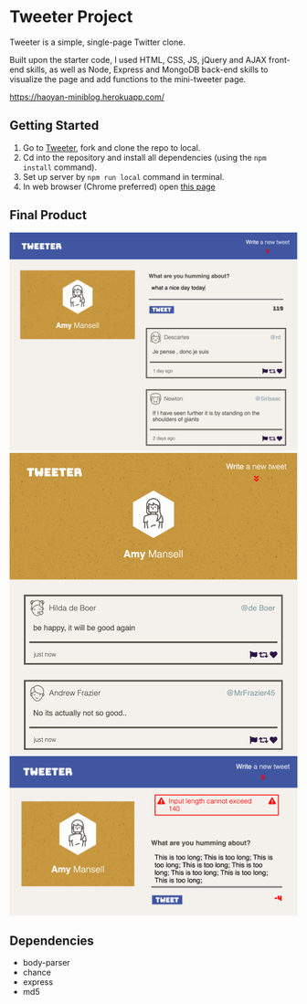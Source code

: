 # Tweeter Project

Tweeter is a simple, single-page Twitter clone.

Built upon the starter code, I used HTML, CSS, JS, jQuery and AJAX front-end skills, as well as Node, Express and MongoDB back-end skills to visualize the page and add functions to the mini-tweeter page.

https://haoyan-miniblog.herokuapp.com/

## Getting Started

1. Go to [Tweeter](https://github.com/yuhaoyann/tweeter), fork and clone the repo to local.
2. Cd into the repository and install all dependencies (using the `npm install` command).
3. Set up server by `npm run local` command in terminal.
4. In web browser (Chrome preferred) open [this page](http://localhost:8080)

## Final Product

!["tweeter wide"](https://github.com/yuhaoyann/tweeter/blob/master/docs/tweeter-wide.png)
!["tweeter narrow"](https://github.com/yuhaoyann/tweeter/blob/master/docs/tweeter-narrow.png)
!["tweeter long"](https://github.com/yuhaoyann/tweeter/blob/master/docs/tweet-long.png)

## Dependencies

- body-parser
- chance
- express
- md5
